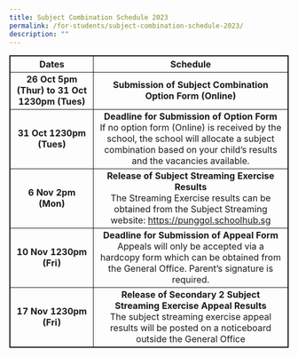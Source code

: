 ```yaml
---
title: Subject Combination Schedule 2023
permalink: /for-students/subject-combination-schedule-2023/
description: ""
---
```

<table style="width:100%; border: 1px solid;">
	<thead>
		<tr>
			<th style="width: 30%; text-align: center; border: 1px solid;">Dates</th>
		  <th style="width: 70%; text-align: center; border: 1px solid;">Schedule</th></tr>
	</thead>
	<tbody style="text-align: center;">
		<tr>
			<td style="font-weight: bold; border: 1px solid;">26 Oct 5pm (Thur) to 31 Oct 1230pm (Tues) </td>
			<td style="font-weight: bold; border: 1px solid;">Submission of Subject Combination Option Form (Online)</td>			</tr>
		<tr>
			<td style="font-weight: bold; border: 1px solid;">31 Oct 1230pm (Tues) </td>
			<td style="border: 1px solid;"><b>Deadline for Submission of Option Form</b>
				<br>
If no option form (Online) is received by the school, the school will allocate a subject combination based on your child’s results and the vacancies available.</td>			
		</tr>
		<tr>
			<td style="font-weight: bold; border: 1px solid;">6 Nov 2pm (Mon) </td>
			<td style="border: 1px solid;"><b>Release of Subject Streaming Exercise Results</b><br>
The Streaming Exercise results can be obtained from the Subject Streaming website: <a href="https://punggol.schoolhub.sg">https://punggol.schoolhub.sg</a></td>			
		</tr>
		<tr>
			<td style="font-weight: bold; border: 1px solid;">10 Nov 1230pm (Fri) </td>
			<td style="border: 1px solid;"><b>Deadline for Submission of Appeal Form</b><br>
Appeals will only be accepted via a hardcopy form which can be obtained from the General Office. Parent’s signature is required.</td>			</tr>
		<tr>
			<td style="font-weight: bold; border: 1px solid;">17 Nov 1230pm (Fri)	 </td>
			<td style="border: 1px solid;"><b>Release of Secondary 2 Subject Streaming Exercise Appeal Results</b><br>
The subject streaming exercise appeal results will be posted on a noticeboard outside the General Office</td>			
		</tr>		
	</tbody>
</table>

	

	

	


